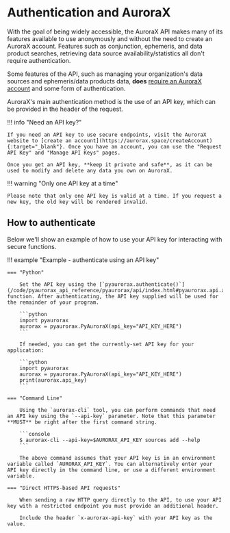 # Authentication and AuroraX

With the goal of being widely accessible, the AuroraX API makes many of its features available to use anonymously and without the need to create an AuroraX account. Features such as conjunction, ephemeris, and data product searches, retrieving data source availability/statistics all don't require authentication.

Some features of the API, such as managing your organization's data sources and ephemeris/data products data, **does** [require an AuroraX account](/code/advanced_usage/creating_an_account) and some form of authentication.

AuroraX's main authentication method is the use of an API key, which can be provided in the header of the request.

!!! info "Need an API key?"

    If you need an API key to use secure endpoints, visit the AuroraX website to [create an account](https://aurorax.space/createAccount){:target="_blank"}. Once you have an account, you can use the "Request API Key" and "Manage API Keys" pages. 
    
    Once you get an API key, **keep it private and safe**, as it can be used to modify and delete any data you own on AuroraX.

!!! warning "Only one API key at a time"

    Please note that only one API key is valid at a time. If you request a new key, the old key will be rendered invalid.

## How to authenticate

Below we'll show an example of how to use your API key for interacting with secure functions.

!!! example "Example - authenticate using an API key"

    === "Python"

        Set the API key using the [`pyaurorax.authenticate()`](/code/pyaurorax_api_reference/pyaurorax/api/index.html#pyaurorax.api.authenticate) function. After authenticating, the API key supplied will be used for the remainder of your program.

        ```python
        import pyaurorax
        aurorax = pyaurorax.PyAuroraX(api_key="API_KEY_HERE")
        ```
        
        If needed, you can get the currently-set API key for your application:

        ```python
        import pyaurorax
        aurorax = pyaurorax.PyAuroraX(api_key="API_KEY_HERE")
        print(aurorax.api_key)
        ```

    === "Command Line"

        Using the `aurorax-cli` tool, you can perform commands that need an API key using the `--api-key` parameter. Note that this parameter **MUST** be right after the first command string.

        ```console
        $ aurorax-cli --api-key=$AURORAX_API_KEY sources add --help 
        ```

        The above command assumes that your API key is in an environment variable called `AURORAX_API_KEY`. You can alternatively enter your API key directly in the command line, or use a different environment variable.

    === "Direct HTTPS-based API requests"

        When sending a raw HTTP query directly to the API, to use your API key with a restricted endpoint you must provide an additional header.

        Include the header `x-aurorax-api-key` with your API key as the value.

